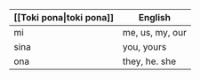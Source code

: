 
| [[Toki pona\|toki pona]] | English |
| ---- | ---- |
| mi | me, us, my, our |
| sina | you, yours |
| ona | they, he. she |